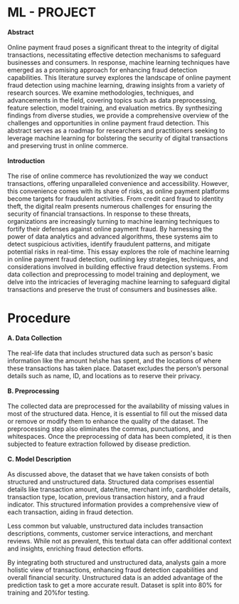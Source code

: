 # ML - PROJECT
**Abstract**<br><br>
Online payment fraud poses a significant threat to the integrity of digital transactions, necessitating effective detection mechanisms to safeguard businesses and consumers. In response, machine learning techniques have emerged as a promising approach for enhancing fraud detection capabilities. This literature survey explores the landscape of online payment fraud detection using machine learning, drawing insights from a variety of research sources. We examine methodologies, techniques, and advancements in the field, covering topics such as data preprocessing, feature selection, model training, and evaluation metrics. By synthesizing findings from diverse studies, we provide a comprehensive overview of the challenges and opportunities in online payment fraud detection. This abstract serves as a roadmap for researchers and practitioners seeking to leverage machine learning for bolstering the security of digital transactions and preserving trust in online commerce.<br><br>
**Introduction**<br><br>
The rise of online commerce has revolutionized the way we conduct transactions, offering
unparalleled convenience and accessibility. However, this convenience comes with its share of
risks, as online payment platforms become targets for fraudulent activities. From credit card fraud
to identity theft, the digital realm presents numerous challenges for ensuring the security of
financial transactions.
In response to these threats, organizations are increasingly turning to machine learning techniques
to fortify their defenses against online payment fraud. By harnessing the power of data analytics
and advanced algorithms, these systems aim to detect suspicious activities, identify fraudulent
patterns, and mitigate potential risks in real-time.
This essay explores the role of machine learning in online payment fraud detection, outlining key
strategies, techniques, and considerations involved in building effective fraud detection systems.
From data collection and preprocessing to model training and deployment, we delve into the
intricacies of leveraging machine learning to safeguard digital transactions and preserve the trust
of consumers and businesses alike.
# Procedure
**A. Data Collection**<br><br>
The real-life data that includes structured data such as person's basic information like the amount he\she has spent, and the locations of where these transactions has taken place. Dataset excludes the
person’s personal details such as name, ID, and locations as to reserve their privacy. <br><br>
**B. Preprocessing**<br><br>
The collected data are preprocessed for the availability of missing values in most of the structured
data. Hence, it is essential to fill out the missed data or remove or modify them to enhance the
quality of the dataset. The preprocessing step also eliminates the commas, punctuations, and
whitespaces. Once the preprocessing of data has been completed, it is then subjected to feature
extraction followed by disease prediction. <br><br>
**C. Model Description**<br><br>
As discussed above, the dataset that we have taken consists of both structured and unstructured data. Structured data comprises essential details like transaction amount, date/time, merchant info, cardholder details, transaction type, location, previous transaction history, and a fraud indicator. This structured information provides a comprehensive view of each transaction, aiding in fraud detection.

Less common but valuable, unstructured data includes transaction descriptions, comments, customer service interactions, and merchant reviews. While not as prevalent, this textual data can offer additional context and insights, enriching fraud detection efforts.

By integrating both structured and unstructured data, analysts gain a more holistic view of transactions, enhancing fraud detection capabilities and overall financial security. Unstructured data is an added advantage of the prediction task to get a more accurate result. Dataset is split into 80% for training
and 20%for testing.
